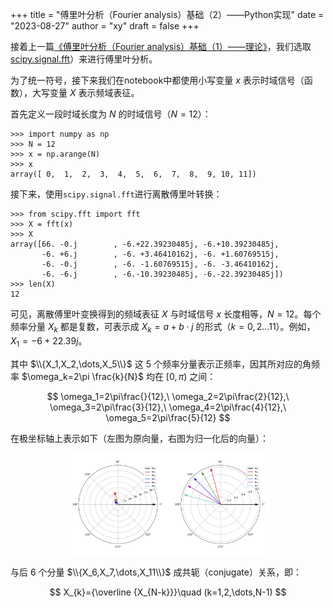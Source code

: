 +++
title = "傅里叶分析（Fourier analysis）基础（2）——Python实现"
date = "2023-08-27"
author = "xy"
draft = false
+++

接着上一篇[《傅里叶分析（Fourier analysis）基础（1）——理论》](../fourier-basis-theory)，我们选取[scipy.signal.fft](https://docs.scipy.org/doc/scipy/tutorial/fft.html#fast-fourier-transforms)）来进行傅里叶分析。

<!-- ## Python 实现 -->
为了统一符号，接下来我们在notebook中都使用小写变量 $x$ 表示时域信号（函数），大写变量 $X$ 表示频域表征。 

首先定义一段时域长度为 $N$ 的时域信号（$N=12$）：
```console
>>> import numpy as np
>>> N = 12
>>> x = np.arange(N)
>>> x
array([ 0,  1,  2,  3,  4,  5,  6,  7,  8,  9, 10, 11])
```

接下来，使用`scipy.signal.fft`进行离散傅里叶转换：

```console
>>> from scipy.fft import fft
>>> X = fft(x)
>>> X
array([66. -0.j        , -6.+22.39230485j, -6.+10.39230485j,
       -6. +6.j        , -6. +3.46410162j, -6. +1.60769515j,
       -6. -0.j        , -6. -1.60769515j, -6. -3.46410162j,
       -6. -6.j        , -6.-10.39230485j, -6.-22.39230485j])
>>> len(X)
12
```

可见，离散傅里叶变换得到的频域表征 $X$ 与时域信号 $x$ 长度相等，$N=12$。每个频率分量 $X_k$ 都是复数，可表示成 $X_k=a+b\cdot j$ 的形式（$k=0,2\dots 11$）。例如，$X_1=-6+22.39j$。

其中 $\\{X_1,X_2,\dots,X_5\\}$ 这 5 个频率分量表示正频率，因其所对应的角频率 $\omega_k=2\pi \frac{k}{N}$ 均在 $[0,\pi)$ 之间：

$$
\omega_1=2\pi\frac{}{12},\ \omega_2=2\pi\frac{2}{12},\ \omega_3=2\pi\frac{3}{12},\ \omega_4=2\pi\frac{4}{12},\ \omega_5=2\pi\frac{5}{12}
$$

在极坐标轴上表示如下（左图为原向量，右图为归一化后的向量）：

<p align="center">
<img src="images/w0-w5_merged.png" alt="text" width=65% />
</p>


与后 6 个分量 $\\{X_6,X_7,\dots,X_11\\}$ 成共轭（conjugate）关系，即：

$$
X_{k}={\overline {X_{N-k}}}\quad (k=1,2,\dots,N-1)
$$